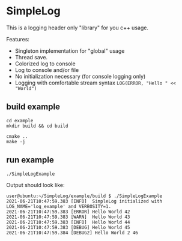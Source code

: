 # SimpleLog

This is a logging header only "library" for you c++ usage. 

Features: 

- Singleton implementation for "global" usage
- Thread save.
- Colorized log to console
- Log to console and/or file
- No initialization necessary (for console logging only)
- Logging with comfortable stream syntax `LOG(ERROR, "Hello " << "World")`

## build example

```
cd example
mkdir build && cd build

cmake ..
make -j
```

## run example

```
./SimpleLogExample
```

Output should look like:

```
user@ubuntu:~/SimpleLog/example/build $ ./SimpleLogExample
2021-06-21T10:47:59.383 [INFO]  SimpleLog initialized with LOG_NAME='log_example' and VERBOSITY=1.
2021-06-21T10:47:59.383 [ERROR] Hello World 42
2021-06-21T10:47:59.383 [WARN]  Hello World 43
2021-06-21T10:47:59.383 [INFO]  Hello World 44
2021-06-21T10:47:59.383 [DEBUG] Hello World 45
2021-06-21T10:47:59.384 [DEBUG2] Hello World 2 46
```
